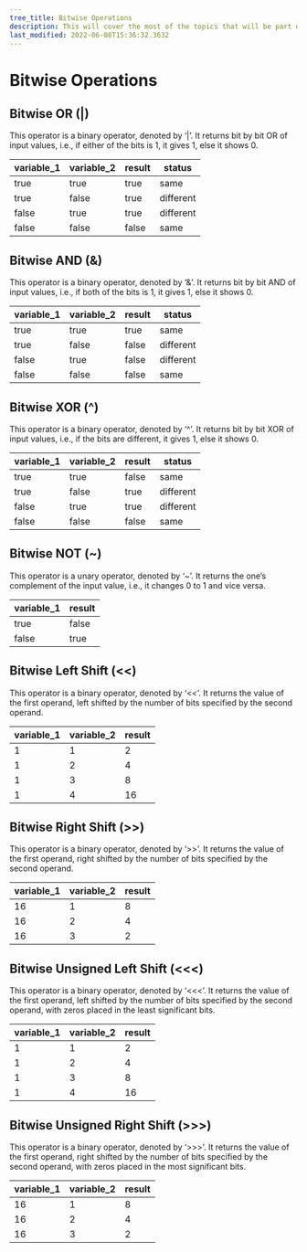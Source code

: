 ```yaml
---
tree_title: Bitwise Operations
description: This will cover the most of the topics that will be part of the Bitwise Operations.
last_modified: 2022-06-08T15:36:32.3632
---
```


# Bitwise Operations

<div class="section-container pl0 pr0">
<div class="section-item pl0">

## Bitwise OR (|)

This operator is a binary operator, denoted by ‘|’. It returns bit by bit OR of input values, i.e., if either of the bits is 1, it gives 1, else it shows 0.

| variable_1 | variable_2 | result | status    |
| ---------- | ---------- | ------ | --------- |
| true       | true       | true   | same      |
| true       | false      | true   | different |
| false      | true       | true   | different |
| false      | false      | false  | same      |

</div>
<div class="section-item pl0">

## Bitwise AND (&)

This operator is a binary operator, denoted by ‘&’. It returns bit by bit AND of input values, i.e., if both of the bits is 1, it gives 1, else it shows 0.

| variable_1 | variable_2 | result | status    |
| ---------- | ---------- | ------ | --------- |
| true       | true       | true   | same      |
| true       | false      | false  | different |
| false      | true       | false  | different |
| false      | false      | false  | same      |

</div>

</div>

<div class="section-container pl0 pr0">
<div class="section-item pl0">

## Bitwise XOR (^)

This operator is a binary operator, denoted by ‘^’. It returns bit by bit XOR of input values, i.e., if the bits are different, it gives 1, else it shows 0.

| variable_1 | variable_2 | result | status    |
| ---------- | ---------- | ------ | --------- |
| true       | true       | false  | same      |
| true       | false      | true   | different |
| false      | true       | true   | different |
| false      | false      | false  | same      |

</div>
<div class="section-item pl0">

## Bitwise NOT (~)

This operator is a unary operator, denoted by ‘~’. It returns the one’s complement of the input value, i.e., it changes 0 to 1 and vice versa.

| variable_1 | result |
| ---------- | ------ |
| true       | false  |
| false      | true   |

</div>

</div>

<div class="section-container pl0 pr0">
<div class="section-item pl0">

## Bitwise Left Shift (<<)

This operator is a binary operator, denoted by ‘<<’. It returns the value of the first operand, left shifted by the number of bits specified by the second operand.

| variable_1 | variable_2 | result |
| ---------- | ---------- | ------ |
| 1          | 1          | 2      |
| 1          | 2          | 4      |
| 1          | 3          | 8      |
| 1          | 4          | 16     |

</div>
<div class="section-item pl0">

## Bitwise Right Shift (>>)

This operator is a binary operator, denoted by ‘>>’. It returns the value of the first operand, right shifted by the number of bits specified by the second operand.

| variable_1 | variable_2 | result |
| ---------- | ---------- | ------ |
| 16         | 1          | 8      |
| 16         | 2          | 4      |
| 16         | 3          | 2      |

</div>

</div>

<div class="section-container pl0 pr0">
<div class="section-item pl0">

## Bitwise Unsigned Left Shift (<<<)

This operator is a binary operator, denoted by ‘<<<’. It returns the value of the first operand, left shifted by the number of bits specified by the second operand, with zeros placed in the least significant bits.

| variable_1 | variable_2 | result |
| ---------- | ---------- | ------ |
| 1          | 1          | 2      |
| 1          | 2          | 4      |
| 1          | 3          | 8      |
| 1          | 4          | 16     |

</div>
<div class="section-item pl0">

## Bitwise Unsigned Right Shift (>>>)

This operator is a binary operator, denoted by ‘>>>’. It returns the value of the first operand, right shifted by the number of bits specified by the second operand, with zeros placed in the most significant bits.

| variable_1 | variable_2 | result |
| ---------- | ---------- | ------ |
| 16         | 1          | 8      |
| 16         | 2          | 4      |
| 16         | 3          | 2      |

</div>

</div>
